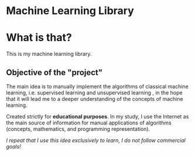 # Machine Learning Library


<h1>What is that?</h1>
This is my machine learning library. 


<h2>Objective of the "project"</h2>

The main idea is to manually implement the algorithms of classical machine learning, i.e. supervised learning and unsupervised learning , in the hope that it will lead me to a deeper understanding of the concepts of machine learning.

Created strictly for **educational purposes**. In my study, I use the Internet as the main source of information for manual applications of algorithms (concepts, mathematics, and programming representation).

*I repeat that I use this idea exclusively to learn, I do not follow commercial goals!*
